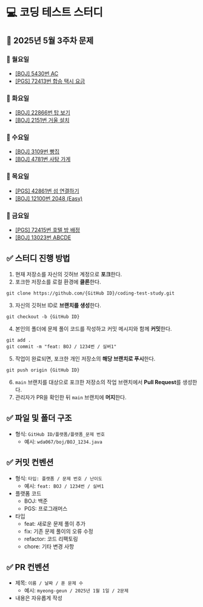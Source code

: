 # 💻 코딩 테스트 스터디
## 📅 2025년 5월 3주차 문제

### 📌 월요일  
- [[BOJ] 5430번 AC](https://www.acmicpc.net/problem/5430)  
- [[PGS] 72413번 합승 택시 요금](https://school.programmers.co.kr/learn/courses/30/lessons/72413)  

### 📌 화요일  
- [[BOJ] 22866번 탑 보기](https://www.acmicpc.net/problem/22866)  
- [[BOJ] 2151번 거울 설치](https://www.acmicpc.net/problem/2151)  

### 📌 수요일  
- [[BOJ] 3109번 빵집](https://www.acmicpc.net/problem/3109)  
- [[BOJ] 4781번 사탕 가게](https://www.acmicpc.net/problem/4781)  

### 📌 목요일  
- [[PGS] 42861번 섬 연결하기](https://school.programmers.co.kr/learn/courses/30/lessons/42861)  
- [[BOJ] 12100번 2048 (Easy)](https://www.acmicpc.net/problem/12100)  

### 📌 금요일  
- [[PGS] 72415번 호텔 방 배정](https://school.programmers.co.kr/learn/courses/30/lessons/72415)  
- [[BOJ] 13023번 ABCDE](https://www.acmicpc.net/problem/13023)

## ✅ 스터디 진행 방법
1. 현재 저장소를 자신의 깃허브 계정으로 **포크**한다.
2. 포크한 저장소를 로컬 환경에 **클론**한다.
```
git clone https://github.com/{GitHub ID}/coding-test-study.git
```
3. 자신의 깃허브 ID로 **브랜치를 생성**한다.
```
git checkout -b {GitHub ID}
```
4. 본인의 폴더에 문제 풀이 코드를 작성하고 커밋 메시지와 함께 **커밋**한다.
```
git add .
git commit -m "feat: BOJ / 1234번 / 실버1"
```
5. 작업이 완료되면, 포크한 개인 저장소의 **해당 브랜치로 푸시**한다.
```
git push origin {GitHub ID}
```
6. `main` 브랜치를 대상으로 포크한 저장소의 작업 브랜치에서 **Pull Request**를 생성한다.
7. 관리자가 PR을 확인한 뒤 `main` 브랜치에 **머지**한다.

## ✅ 파일 및 폴더 구조
- 형식: `GitHub ID/플랫폼/플랫폼_문제 번호`
  - 예시: `wda067/boj/BOJ_1234.java`

## ✅ 커밋 컨벤션
- 형식: `타입: 플랫폼 / 문제 번호 / 난이도`
  - 예시: `feat: BOJ / 1234번 / 실버1`
- 플랫폼 코드
  - BOJ: 백준
  - PGS: 프로그래머스
- 타입
  - feat: 새로운 문제 풀이 추가
  - fix: 기존 문제 풀이의 오류 수정
  - refactor: 코드 리팩토링
  - chore: 기타 변경 사항

## ✅ PR 컨벤션
- 제목: `이름 / 날짜 / 푼 문제 수`
  - 예시: `myeong-geun / 2025년 1월 1일 / 2문제`
- 내용은 자유롭게 작성
